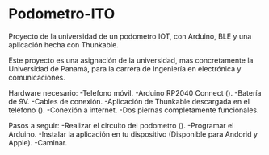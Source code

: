 # Podometro-ITO
Proyecto de la universidad de un podometro IOT, con Arduino, BLE y una aplicación hecha con Thunkable.

Este proyecto es una asignación de la universidad, mas concretamente la Universidad de Panamá, para la carrera de Ingeniería en electrónica y comunicaciones.

Hardware necesario:
  -Telefono móvil.
  -Arduino RP2040 Connect (). 
  -Batería de 9V.
  -Cables de conexión.
  -Aplicación de Thunkable descargada en el teléfono ().
  -Conexión a internet.
  -Dos piernas completamente funcionales.

Pasos a seguir:
  -Realizar el circuito del podometro ().
  -Programar el Arduino.
  -Instalar la aplicación en tu dispositivo (Disponible para Andorid y Apple).
  -Caminar.
